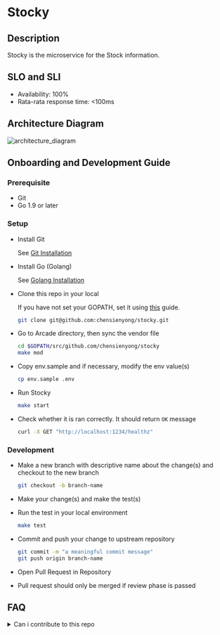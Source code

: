 # Stocky

## Description

Stocky is the microservice for the Stock information.

## SLO and SLI
- Availability: 100%
- Rata-rata response time: <100ms

## Architecture Diagram

![architecture_diagram](/doc/architecture.png)

## Onboarding and Development Guide
### Prerequisite
- Git
- Go 1.9 or later

### Setup

- Install Git

  See [Git Installation](https://git-scm.com/book/en/v2/Getting-Started-Installing-Git)

- Install Go (Golang)

  See [Golang Installation](https://golang.org/doc/install)

- Clone this repo in your local

  If you have not set your GOPATH, set it using [this](https://golang.org/doc/code.html#GOPATH) guide.

  ```sh
  git clone git@github.com:chensienyong/stocky.git
  ```

- Go to Arcade directory, then sync the vendor file

  ```sh
  cd $GOPATH/src/github.com/chensienyong/stocky
  make mod
  ```

- Copy env.sample and if necessary, modify the env value(s)

  ```sh
  cp env.sample .env
  ```

- Run Stocky

  ```sh
  make start
  ```

- Check whether it is ran correctly. It should return `OK` message

  ```sh
  curl -X GET "http://localhost:1234/healthz"
  ```

### Development

- Make a new branch with descriptive name about the change(s) and checkout to the new branch

  ```sh
  git checkout -b branch-name
  ```

- Make your change(s) and make the test(s)

- Run the test in your local environment

  ```sh
  make test
  ```

- Commit and push your change to upstream repository

  ```sh
  git commit -m "a meaningful commit message"
  git push origin branch-name
  ```

- Open Pull Request in Repository

- Pull request should only be merged if review phase is passed

## FAQ

<details>
<summary>Can i contribute to this repo</summary>

Of course, why not?

</details>
